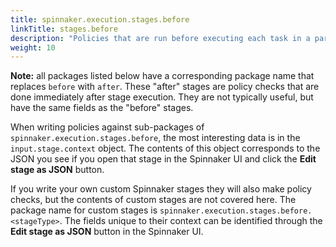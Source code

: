 ```yaml
---
title: spinnaker.execution.stages.before
linkTitle: stages.before
description: "Policies that are run before executing each task in a particular type of pipeline stage."
weight: 10
---
```

**Note:** all packages listed below have a corresponding package name that replaces `before` with `after`. These "after" stages are policy checks that are done immediately after stage execution. They are not typically useful, but have the same fields as the "before" stages.

When writing policies against sub-packages of `spinnaker.execution.stages.before`, the most interesting data is in the `input.stage.context` object. The contents of this object corresponds to the JSON you see if you open that stage in the Spinnaker UI and click the **Edit stage as JSON** button.

If you write your own custom Spinnaker stages they will also make policy checks, but the contents of custom stages are not covered here. The package name for custom stages is `spinnaker.execution.stages.before.<stageType>`. The fields unique to their context can be identified through the **Edit stage as JSON** button in the Spinnaker UI.

